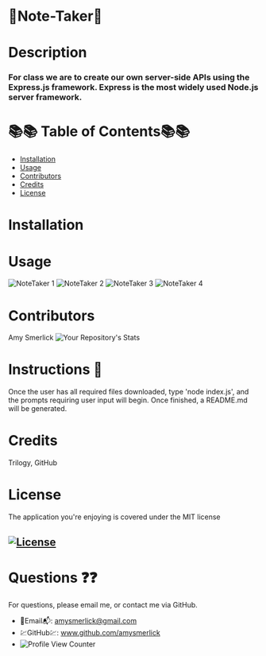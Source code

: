  # 🌺Note-Taker🌺

  # Description
  ### For class we are to create our own server-side APIs using the Express.js framework. Express is the most widely used Node.js server framework.
  # 📚📚 Table of Contents📚📚
  * [Installation](#installation)
  * [Usage](#usage)
  * [Contributors](#contributors)
  * [Credits](#credits)
  * [License](#license)
  
  # Installation





  # Usage
![NoteTaker 1](https://user-images.githubusercontent.com/77814900/118194268-1ab13280-b417-11eb-8c3e-a602ff5548d9.png)
![NoteTaker 2](https://user-images.githubusercontent.com/77814900/118194346-3ae0f180-b417-11eb-80d6-238038b3fd33.png)
![NoteTaker 3](https://user-images.githubusercontent.com/77814900/118194383-4a603a80-b417-11eb-8a24-def57239a972.png)
![NoteTaker 4](https://user-images.githubusercontent.com/77814900/118194409-53510c00-b417-11eb-9601-9dae14ba996b.png)

  # Contributors
  Amy Smerlick
  ![Your Repository's Stats](https://github-readme-stats.vercel.app/api/top-langs/?username=amysmerlick&theme=blue-green)
  # Instructions 👀
  Once the user has all required files downloaded, type 'node index.js', and the prompts requiring user input will begin. Once finished, a README.md will be generated.
  # Credits
  Trilogy, GitHub
  # License
  The application you're enjoying is covered under the MIT license
  ## [![License](https://img.shields.io/badge/License-MIT%202.0-blue.svg)](https://opensource.org/licenses/MIT)
  # Questions ❓❓
  For questions, please email me, or contact me via GitHub.
  * 📧Email📬: amysmerlick@gmail.com
  * 💹GitHub💹: www.github.com/amysmerlick
  * ![Profile View Counter](https://komarev.com/ghpvc/?username=amysmerlick)
